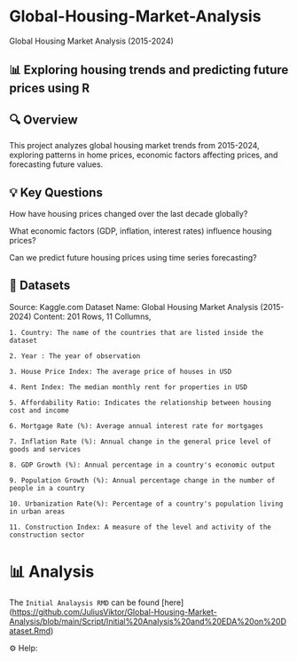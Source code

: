 # Global-Housing-Market-Analysis

Global Housing Market Analysis (2015-2024)

## 📊 Exploring housing trends and predicting future prices using R

## 🔍 Overview

This project analyzes global housing market trends from 2015-2024, exploring patterns in home prices, economic factors affecting prices, and forecasting future values.

## 💡 Key Questions

How have housing prices changed over the last decade globally?

What economic factors (GDP, inflation, interest rates) influence housing prices?

Can we predict future housing prices using time series forecasting?

## 📄 Datasets

Source: Kaggle.com
Dataset Name: Global Housing Market Analysis (2015-2024)
Content: 201 Rows, 11 Collumns,

    1. Country: The name of the countries that are listed inside the dataset
    
    2. Year : The year of observation 
    
    3. House Price Index: The average price of houses in USD 
    
    4. Rent Index: The median monthly rent for properties in USD 
    
    5. Affordability Ratio: Indicates the relationship between housing cost and income
    
    6. Mortgage Rate (%): Average annual interest rate for mortgages

    7. Inflation Rate (%): Annual change in the general price level of goods and services
    
    8. GDP Growth (%): Annual percentage in a country's economic output
    
    9. Population Growth (%): Annual percentage change in the number of people in a country
    
    10. Urbanization Rate(%): Percentage of a country's population living in urban areas

    11. Construction Index: A measure of the level and activity of the construction sector

# 📊 Analysis

The `Initial Analaysis RMD` can be found [here] (https://github.com/JuliusViktor/Global-Housing-Market-Analysis/blob/main/Script/Initial%20Analysis%20and%20EDA%20on%20Dataset.Rmd)

⚙️ Help:


